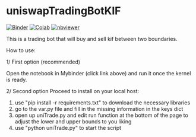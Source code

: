 # uniswapTradingBotKIF

[![Binder](https://mybinder.org/badge_logo.svg)](https://mybinder.org/v2/gh/AmisDEX/uniswapTradingBotKIF/main)
[![Colab](https://colab.research.google.com/assets/colab-badge.svg)](https://colab.research.google.com/github/AmisDEX/uniswapTradingBotKIF/blob/master/UniswapTradingBot.ipynb)
[![nbviewer](https://img.shields.io/badge/view%20on-nbviewer-brightgreen.svg)](https://nbviewer.jupyter.org/github/AmisDEX/uniswapTradingBotKIF/blob/master/UniswapTradingBot.ipynb)


This is a trading bot that will buy and sell kif between two boundaries.

How to use:

1/ First option (recommended)

Open the notebook in Mybinder (click link above) and run it once the kernel is ready.

2/ Second option
Proceed to install on your local host:

1. use "pip install -r requirements.txt" to download the necessary libraries
2. go to the var.py file and fill in the missing information in the keys dict
3. open up uniTrade.py and edit run function at the bottom of the page to adjust the lower and upper bounds to you liking
4. use "python uniTrade.py" to start the script
